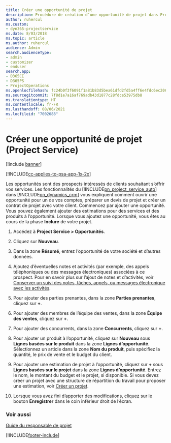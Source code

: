 ```yaml
---
title: Créer une opportunité de projet
description: Procédure de création d’une opportunité de projet dans Project Service
author: ruhercul
ms.custom:
- dyn365-projectservice
ms.date: 8/03/2018
ms.topic: article
ms.author: ruhercul
audience: Admin
search.audienceType:
- admin
- customizer
- enduser
search.app:
- D365CE
- D365PS
- ProjectOperations
ms.openlocfilehash: fc24b0f3f6091f1a81b83d5bea61dfd2fd5a4ff6e4fdc6ec206f15460f364db1
ms.sourcegitcommit: 7f8d1e7a16af769adb43d1877c28fdce53975db8
ms.translationtype: HT
ms.contentlocale: fr-FR
ms.lasthandoff: 08/06/2021
ms.locfileid: "7002688"
---
```

# <a name="create-a-project-opportunity-project-service"></a>Créer une opportunité de projet (Project Service)

[!include [banner](../includes/psa-now-project-operations.md)]

[!INCLUDE[cc-applies-to-psa-app-1x-2x](../includes/cc-applies-to-psa-app-1x-2x.md)]

Les opportunités sont des prospects intéressés de clients souhaitant s’offrir vos services. Les fonctionnalités du [!INCLUDE[pn_project_service_auto](../includes/pn-project-service-auto.md)] dans [!INCLUDE[pn_dynamics_crm](../includes/pn-dynamics-crm.md)] vous expliquent comment ouvrir une opportunité pour un de vos comptes, préparer un devis de projet et créer un contrat de projet avec votre client. Commencez par ajouter une opportunité. Vous pouvez également ajouter des estimations pour des services et des produits à l’opportunité. Lorsque vous ajoutez une opportunité, vous êtes au cours de la phase **Inclure** de votre projet.  
  
1.  Accédez à **Project Service > Opportunités**.  
  
2.  Cliquez sur **Nouveau**.  
  
3.  Dans la zone **Résumé**, entrez l’opportunité de votre société et d’autres données.  
  
4.  Ajoutez d’éventuelles notes et activités (par exemple, des appels téléphoniques ou des messages électroniques) associées à ce prospect. Pour en savoir plus sur l’ajout de notes et d’activités, voir [Conserver un suivi des notes, tâches, appels, ou messages électronique avec les activités](/dynamics365/customerengagement/on-premises/basics/work-with-activities).  
  
5.  Pour ajouter des parties prenantes, dans la zone **Parties prenantes**, cliquez sur **+**.  
  
6.  Pour ajouter des membres de l’équipe des ventes, dans la zone **Équipe des ventes**, cliquez sur **+**.  
  
7.  Pour ajouter des concurrents, dans la zone **Concurrents**, cliquez sur **+**.  
  
8.  Pour ajouter un produit à l’opportunité, cliquez sur **Nouveau** sous **Lignes basées sur le produit** dans la zone **Lignes d’opportunité**. Sélectionnez un article dans la zone **Nom du produit**, puis spécifiez la quantité, le prix de vente et le budget du client.  
  
9. Pour ajouter une estimation de projet à l’opportunité, cliquez sur **+** sous **Lignes basées sur le projet** dans la zone **Lignes d’opportunité**. Entrez le nom, le montant du budget et le projet, si disponible. Si vous devez créer un projet avec une structure de répartition du travail pour proposer une estimation, voir [Créer un projet](../psa/create-project.md).  
  
10. Lorsque vous avez fini d’apporter des modifications, cliquez sur le bouton **Enregistrer** dans le coin inférieur droit de l’écran.  
  
### <a name="see-also"></a>Voir aussi  
 [Guide du responsable de projet](../psa/account-manager-guide.md)


[!INCLUDE[footer-include](../includes/footer-banner.md)]